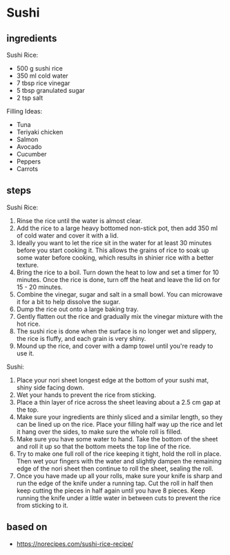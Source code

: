 # Sushi

## ingredients

Sushi Rice:

- 500 g sushi rice
- 350 ml cold water
- 7 tbsp rice vinegar
- 5 tbsp granulated sugar
- 2 tsp salt

Filling Ideas:

- Tuna
- Teriyaki chicken
- Salmon
- Avocado
- Cucumber
- Peppers
- Carrots

## steps

Sushi Rice:

1. Rinse the rice until the water is almost clear.
2. Add the rice to a large heavy bottomed non-stick pot, then add 350 ml of cold water and cover it with a lid.
3. Ideally you want to let the rice sit in the water for at least 30 minutes before you start cooking it. This allows the grains of rice to soak up some water before cooking, which results in shinier rice with a better texture.
4. Bring the rice to a boil. Turn down the heat to low and set a timer for 10 minutes. Once the rice is done, turn off the heat and leave the lid on for 15 - 20 minutes.
5. Combine the vinegar, sugar and salt in a small bowl. You can microwave it for a bit to help dissolve the sugar.
6. Dump the rice out onto a large baking tray.
7. Gently flatten out the rice and gradually mix the vinegar mixture with the hot rice.
8. The sushi rice is done when the surface is no longer wet and slippery, the rice is fluffy, and each grain is very shiny.
9. Mound up the rice, and cover with a damp towel until you're ready to use it.

Sushi:

1. Place your nori sheet longest edge at the bottom of your sushi mat, shiny side facing down.
2. Wet your hands to prevent the rice from sticking.
3. Place a thin layer of rice across the sheet leaving about a 2.5 cm gap at the top.
4. Make sure your ingredients are thinly sliced and a similar length, so they can be lined up on the rice. Place your filling half way up the rice and let it hang over the sides, to make sure the whole roll is filled.
5. Make sure you have some water to hand. Take the bottom of the sheet and roll it up so that the bottom meets the top line of the rice.
6. Try to make one full roll of the rice keeping it tight, hold the roll in place. Then wet your fingers with the water and slightly dampen the remaining edge of the nori sheet then continue to roll the sheet, sealing the roll.
7. Once you have made up all your rolls, make sure your knife is sharp and run the edge of the knife under a running tap. Cut the roll in half then keep cutting the pieces in half again until you have 8 pieces. Keep running the knife under a little water in between cuts to prevent the rice from sticking to it.

## based on

- https://norecipes.com/sushi-rice-recipe/
